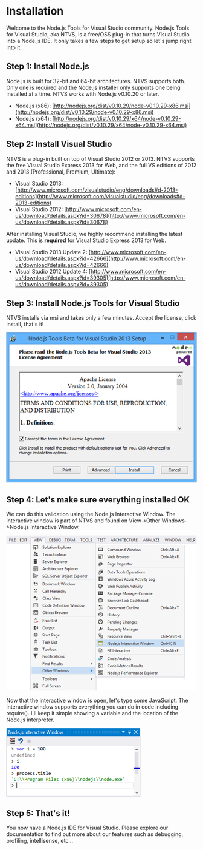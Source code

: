 Installation
============

Welcome to the Node.js Tools for Visual Studio community. Node.js Tools for Visual Studio, aka NTVS, is a free/OSS plug-in that turns Visual Studio into a Node.js IDE. It only takes a few steps to get setup so let's jump right into it.

Step 1: Install Node.js
-----------------------
Node.js is built for 32-bit and 64-bit architectures. NTVS supports both. Only one is required and the Node.js installer only supports one being installed at a time.  NTVS works with Node.js v0.10.20 or later.

* Node.js (x86): [http://nodejs.org/dist/v0.10.29/node-v0.10.29-x86.msi](http://nodejs.org/dist/v0.10.29/node-v0.10.29-x86.msi)
* Node.js (x64): [http://nodejs.org/dist/v0.10.29/x64/node-v0.10.29-x64.msi](http://nodejs.org/dist/v0.10.29/x64/node-v0.10.29-x64.msi)

Step 2: Install Visual Studio
-----------------------------
NTVS is a plug-in built on top of Visual Studio 2012 or 2013. NTVS supports the free Visual Studio Express 2013 for Web, and the full VS editions of 2012 and 2013 (Professional, Premium, Ultimate):

* Visual Studio 2013: [http://www.microsoft.com/visualstudio/eng/downloads#d-2013-editions](http://www.microsoft.com/visualstudio/eng/downloads#d-2013-editions)
* Visual Studio 2012: [http://www.microsoft.com/en-us/download/details.aspx?id=30678](http://www.microsoft.com/en-us/download/details.aspx?id=30678)

After installing Visual Studio, we highly recommend installing the latest update. This is **required** for Visual Studio Express 2013 for Web.

* Visual Studio 2013 Update 2: [http://www.microsoft.com/en-us/download/details.aspx?id=42666](http://www.microsoft.com/en-us/download/details.aspx?id=42666)
* Visual Studio 2012 Update 4: [http://www.microsoft.com/en-us/download/details.aspx?id=39305](http://www.microsoft.com/en-us/download/details.aspx?id=39305)

Step 3: Install Node.js Tools for Visual Studio
-----------------------------------------------
NTVS installs via msi and takes only a few minutes. Accept the license, click install, that's it!

![MSI](Images\InstallationMSI.png)

Step 4: Let's make sure everything installed OK
-----------------------------------------------
We can do this validation using the Node.js Interactive Window.  The interactive window is part of NTVS and found on View->Other Windows->Node.js Interactive Window.

![Node.js Interactive Window](Images\InstallationREPLCommand.png)

Now that the interactive window is open, let's type some JavaScript. The interactive window supports everything you can do in code including require(). I'll keep it simple showing a variable and the location of the Node.js interpreter.

![Node.js Interactive Window](Images\InstallationREPL.png)

Step 5: That's it!
------------------
You now have a Node.js IDE for Visual Studio. Please explore our documentation to find out more about our features such as debugging, profiling, intellisense, etc...
